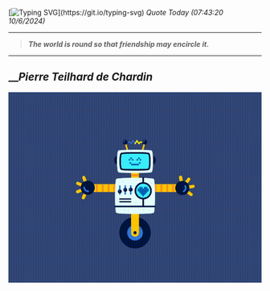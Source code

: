 [![Typing SVG](https://readme-typing-svg.herokuapp.com?font=Press+Start+2P&color=C2F784&size=35&width=900&height=100&lines=Hello+World%2C+I'm+Hung+!)](https://git.io/typing-svg) 
_Quote Today (07:43:20 10/6/2024)_
___
>**_The world is round so that friendship may encircle it._**
___

## __**_Pierre Teilhard de Chardin_**

![RobotDance](src/assets/images/robot-dancing-dribble.gif?style=center)
